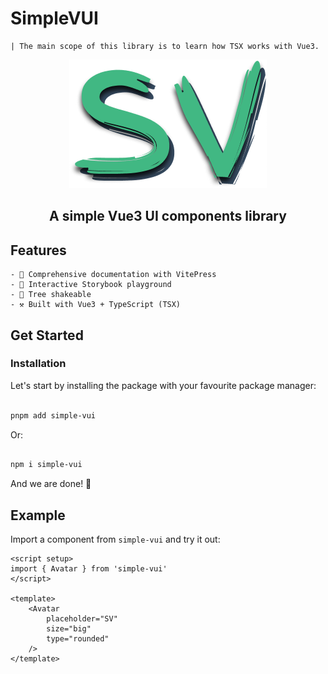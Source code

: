 # SimpleVUI

    | The main scope of this library is to learn how TSX works with Vue3.


<div align=center>
<img src="./docs/assets/logo.png">
<h2>A simple Vue3 UI components library</h2>
</div>

## Features

    - 📄 Comprehensive documentation with VitePress
    - 🛝 Interactive Storybook playground
    - 🌲 Tree shakeable
    - ⚒️ Built with Vue3 + TypeScript (TSX)

## Get Started

### Installation

Let's start by installing the package with your favourite package manager:

```sh

pnpm add simple-vui

```

Or:

```sh

npm i simple-vui

```

And we are done! 👏

## Example

Import a component from `simple-vui` and try it out:

```js-vue
<script setup>
import { Avatar } from 'simple-vui'
</script>

<template>
    <Avatar
        placeholder="SV"
        size="big"
        type="rounded"
    />
</template>
```
